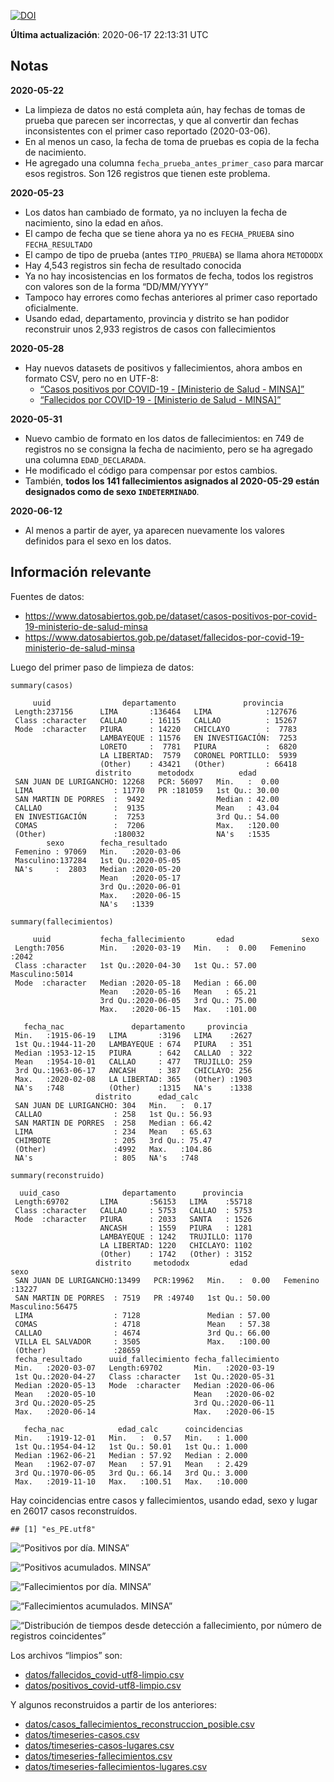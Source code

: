 [![DOI](https://zenodo.org/badge/266025854.svg)](https://zenodo.org/badge/latestdoi/266025854)

**Última actualización**: 2020-06-17 22:13:31 UTC

Notas
-----

**2020-05-22**

-   La limpieza de datos no está completa aún, hay fechas de tomas de
    prueba que parecen ser incorrectas, y que al convertir dan fechas
    inconsistentes con el primer caso reportado (2020-03-06).
-   En al menos un caso, la fecha de toma de pruebas es copia de la
    fecha de nacimiento.
-   He agregado una columna `fecha_prueba_antes_primer_caso` para marcar
    esos registros. Son 126 registros que tienen este problema.

**2020-05-23**

-   Los datos han cambiado de formato, ya no incluyen la fecha de
    nacimiento, sino la edad en años.
-   El campo de fecha que se tiene ahora ya no es `FECHA_PRUEBA` sino
    `FECHA_RESULTADO`
-   El campo de tipo de prueba (antes `TIPO_PRUEBA`) se llama ahora
    `METODODX`
-   Hay 4,543 registros sin fecha de resultado conocida
-   Ya no hay incosistencias en los formatos de fecha, todos los
    registros con valores son de la forma “DD/MM/YYYY”
-   Tampoco hay errores como fechas anteriores al primer caso reportado
    oficialmente.
-   Usando edad, departamento, provincia y distrito se han podidor
    reconstruir unos 2,933 registros de casos con fallecimientos

**2020-05-28**

-   Hay nuevos datasets de positivos y fallecimientos, ahora ambos en
    formato CSV, pero no en UTF-8:
    -   [“Casos positivos por COVID-19 - \[Ministerio de Salud -
        MINSA\]”](https://www.datosabiertos.gob.pe/dataset/casos-positivos-por-covid-19-ministerio-de-salud-minsa)
    -   [“Fallecidos por COVID-19 - \[Ministerio de Salud -
        MINSA\]”](https://www.datosabiertos.gob.pe/dataset/fallecidos-por-covid-19-ministerio-de-salud-minsa)

**2020-05-31**

-   Nuevo cambio de formato en los datos de fallecimientos: en 749 de
    registros no se consigna la fecha de nacimiento, pero se ha agregado
    una columna `EDAD_DECLARADA`.
-   He modificado el código para compensar por estos cambios.
-   También, **todos los 141 fallecimientos asignados al 2020-05-29
    están designados como de sexo `INDETERMINADO`**.

**2020-06-12**

-   Al menos a partir de ayer, ya aparecen nuevamente los valores
    definidos para el sexo en los datos.

Información relevante
---------------------

Fuentes de datos:

-   <a href="https://www.datosabiertos.gob.pe/dataset/casos-positivos-por-covid-19-ministerio-de-salud-minsa" class="uri">https://www.datosabiertos.gob.pe/dataset/casos-positivos-por-covid-19-ministerio-de-salud-minsa</a>
-   <a href="https://www.datosabiertos.gob.pe/dataset/fallecidos-por-covid-19-ministerio-de-salud-minsa" class="uri">https://www.datosabiertos.gob.pe/dataset/fallecidos-por-covid-19-ministerio-de-salud-minsa</a>

Luego del primer paso de limpieza de datos:

    summary(casos)

         uuid                departamento               provincia     
     Length:237156      LIMA       :136464   LIMA            :127676  
     Class :character   CALLAO     : 16115   CALLAO          : 15267  
     Mode  :character   PIURA      : 14220   CHICLAYO        :  7783  
                        LAMBAYEQUE : 11576   EN INVESTIGACIÓN:  7253  
                        LORETO     :  7781   PIURA           :  6820  
                        LA LIBERTAD:  7579   CORONEL PORTILLO:  5939  
                        (Other)    : 43421   (Other)         : 66418  
                       distrito      metododx          edad       
     SAN JUAN DE LURIGANCHO: 12268   PCR: 56097   Min.   :  0.00  
     LIMA                  : 11770   PR :181059   1st Qu.: 30.00  
     SAN MARTIN DE PORRES  :  9492                Median : 42.00  
     CALLAO                :  9135                Mean   : 43.04  
     EN INVESTIGACIÓN      :  7253                3rd Qu.: 54.00  
     COMAS                 :  7206                Max.   :120.00  
     (Other)               :180032                NA's   :1535    
            sexo        fecha_resultado     
     Femenino : 97069   Min.   :2020-03-06  
     Masculino:137284   1st Qu.:2020-05-05  
     NA's     :  2803   Median :2020-05-20  
                        Mean   :2020-05-17  
                        3rd Qu.:2020-06-01  
                        Max.   :2020-06-15  
                        NA's   :1339        

    summary(fallecimientos)

         uuid           fecha_fallecimiento       edad               sexo     
     Length:7056        Min.   :2020-03-19   Min.   :  0.00   Femenino :2042  
     Class :character   1st Qu.:2020-04-30   1st Qu.: 57.00   Masculino:5014  
     Mode  :character   Median :2020-05-18   Median : 66.00                   
                        Mean   :2020-05-16   Mean   : 65.21                   
                        3rd Qu.:2020-06-05   3rd Qu.: 75.00                   
                        Max.   :2020-06-15   Max.   :101.00                   
                                                                              
       fecha_nac               departamento     provincia   
     Min.   :1915-06-19   LIMA       :3196   LIMA    :2627  
     1st Qu.:1944-11-20   LAMBAYEQUE : 674   PIURA   : 351  
     Median :1953-12-15   PIURA      : 642   CALLAO  : 322  
     Mean   :1954-10-01   CALLAO     : 477   TRUJILLO: 259  
     3rd Qu.:1963-06-17   ANCASH     : 387   CHICLAYO: 256  
     Max.   :2020-02-08   LA LIBERTAD: 365   (Other) :1903  
     NA's   :748          (Other)    :1315   NA's    :1338  
                       distrito      edad_calc     
     SAN JUAN DE LURIGANCHO: 304   Min.   :  0.17  
     CALLAO                : 258   1st Qu.: 56.93  
     SAN MARTIN DE PORRES  : 258   Median : 66.42  
     LIMA                  : 234   Mean   : 65.63  
     CHIMBOTE              : 205   3rd Qu.: 75.47  
     (Other)               :4992   Max.   :104.86  
     NA's                  : 805   NA's   :748     

    summary(reconstruido)

      uuid_caso              departamento      provincia    
     Length:69702       LIMA       :56153   LIMA    :55718  
     Class :character   CALLAO     : 5753   CALLAO  : 5753  
     Mode  :character   PIURA      : 2033   SANTA   : 1526  
                        ANCASH     : 1559   PIURA   : 1281  
                        LAMBAYEQUE : 1242   TRUJILLO: 1170  
                        LA LIBERTAD: 1220   CHICLAYO: 1102  
                        (Other)    : 1742   (Other) : 3152  
                       distrito     metododx         edad               sexo      
     SAN JUAN DE LURIGANCHO:13499   PCR:19962   Min.   :  0.00   Femenino :13227  
     SAN MARTIN DE PORRES  : 7519   PR :49740   1st Qu.: 50.00   Masculino:56475  
     LIMA                  : 7128               Median : 57.00                    
     COMAS                 : 4718               Mean   : 57.38                    
     CALLAO                : 4674               3rd Qu.: 66.00                    
     VILLA EL SALVADOR     : 3505               Max.   :100.00                    
     (Other)               :28659                                                 
     fecha_resultado      uuid_fallecimiento fecha_fallecimiento 
     Min.   :2020-03-07   Length:69702       Min.   :2020-03-19  
     1st Qu.:2020-04-27   Class :character   1st Qu.:2020-05-31  
     Median :2020-05-13   Mode  :character   Median :2020-06-06  
     Mean   :2020-05-10                      Mean   :2020-06-02  
     3rd Qu.:2020-05-25                      3rd Qu.:2020-06-11  
     Max.   :2020-06-14                      Max.   :2020-06-15  
                                                                 
       fecha_nac            edad_calc      coincidencias   
     Min.   :1919-12-01   Min.   :  0.57   Min.   : 1.000  
     1st Qu.:1954-04-12   1st Qu.: 50.01   1st Qu.: 1.000  
     Median :1962-06-21   Median : 57.92   Median : 2.000  
     Mean   :1962-07-07   Mean   : 57.91   Mean   : 2.429  
     3rd Qu.:1970-06-05   3rd Qu.: 66.14   3rd Qu.: 3.000  
     Max.   :2019-11-10   Max.   :100.51   Max.   :10.000  
                                                           

Hay coincidencias entre casos y fallecimientos, usando edad, sexo y
lugar en 26017 casos reconstruídos.

    ## [1] "es_PE.utf8"

![“Positivos por día. MINSA”](positivos-por-dia-minsa.png)

![“Positivos acumulados. MINSA”](positivos-acumulados-minsa.png)

![“Fallecimientos por día. MINSA”](fallecimientos-por-dia-minsa.png)

![“Fallecimientos acumulados.
MINSA”](fallecimientos-acumulados-minsa.png)

![“Distribución de tiempos desde detección a fallecimiento, por número
de registros
coincidentes”](deteccion-fallecimiento-por-coincidentes.png)

Los archivos “limpios” son:

-   [datos/fallecidos\_covid-utf8-limpio.csv](datos/fallecidos_covid-utf8-limpio.csv)
-   [datos/positivos\_covid-utf8-limpio.csv](datos/positivos_covid-utf8-limpio.csv)

Y algunos reconstruidos a partir de los anteriores:

-   [datos/casos\_fallecimientos\_reconstruccion\_posible.csv](datos/casos_fallecimientos_reconstruccion_posible.csv)
-   [datos/timeseries-casos.csv](datos/timeseries-casos.csv)
-   [datos/timeseries-casos-lugares.csv](datos/timeseries-casos-lugares.csv)
-   [datos/timeseries-fallecimientos.csv](datos/timeseries-fallecimientos.csv)
-   [datos/timeseries-fallecimientos-lugares.csv](datos/timeseries-fallecimientos-lugares.csv)
